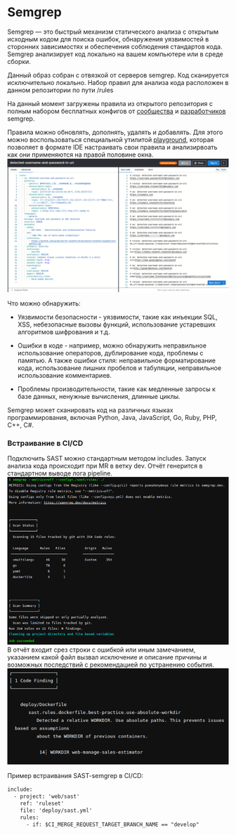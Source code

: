# Semgrep

Semgrep — это быстрый механизм статического анализа с открытым исходным кодом для поиска ошибок, обнаружения уязвимостей в сторонних зависимостях и обеспечения соблюдения стандартов кода. Semgrep анализирует код локально на вашем компьютере или в среде сборки.

Данный образ собран с отвязкой от серверов semgrep. Код сканируется исключительно локально. Набор правил для анализа кода расположен в данном репозитории по пути /rules

На данный момент загружены правила из открытого репозитория с полным набором бесплатных конфигов от [сообщества](https://github.com/returntocorp/semgrep-rules) и [разработчиков](https://semgrep.dev/explore) semgrep.

Правила можно обновлять, дополнять, удалять и добавлять. Для этого можно воспользоваться специальной утилитой [playground](https://semgrep.dev/playground/new), которая позволяет в формате IDE настраивать свои правила и анализирвоать как они применяются на правой половине окна.![image.png](./pic/image.png)

Что можно обнаружить:

* Уязвимости безопасности - уязвимости, такие как инъекции SQL, XSS, небезопасные вызовы функций, использование устаревших алгоритмов шифрования и т.д.

* Ошибки в коде - например, можно обнаружить неправильное использование операторов, дублирование кода, проблемы с памятью. А также ошибки стиля: неправильное форматирование кода, использование лишних пробелов и табуляции, неправильное использование комментариев.

* Проблемы производительности, такие как медленные запросы к базе данных, ненужные вычисления, длинные циклы.

Semgrep может сканировать код на различных языках программирования, включая Python, Java, JavaScript, Go, Ruby, PHP, C++, C#.

### Встраивание в CI/CD

Подключить SAST можно стандартным методом includes. Запуск анализа кода происходит при MR в ветку dev. Отчёт генерится в стандартном выводе лога pipeline.![image-1.png](./pic/image-1.png)
В отчёт входит срез строки с ошибкой или иным замечанием, указанием какой файл вызвал исключение и описание причины и возможных последствий с рекомендацией по устранению события.![image-2.png](./pic/image-2.png)

Пример встраивания SAST-semgrep в CI/CD:
```
include:
  - project: 'web/sast'  
    ref: 'ruleset'
    file: 'deploy/sast.yml'
    rules:
      - if: $CI_MERGE_REQUEST_TARGET_BRANCH_NAME == "develop"
  
```
